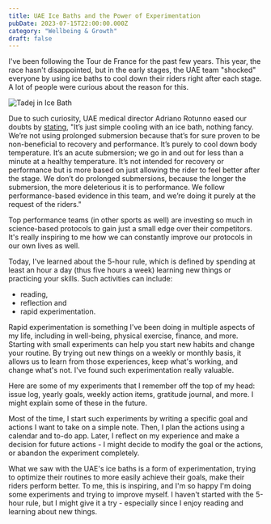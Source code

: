 ```yaml
---
title: UAE Ice Baths and the Power of Experimentation
pubDate: 2023-07-15T22:00:00.000Z
category: "Wellbeing & Growth"
draft: false
---
```


I've been following the Tour de France for the past few years. This year, the race hasn't disappointed, but in the early stages, the UAE team "shocked" everyone by using ice baths to cool down their riders right after each stage. A lot of people were curious about the reason for this.

![Tadej in Ice Bath](/media/F0IrExgWcAIFpTl.jpg "Tadej in Ice Bath")

Due to such curiosity, UAE medical director Adriano Rotunno eased our doubts by [stating](https://www.cyclingnews.com/news/its-just-cooling-nothing-fancy-tadej-pogacars-tour-de-france-ice-bath/), "It’s just simple cooling with an ice bath, nothing fancy. We’re not using prolonged submersion because that’s for sure proven to be non-beneficial to recovery and performance. It’s purely to cool down body temperature. It’s an acute submersion; we go in and out for less than a minute at a healthy temperature. It’s not intended for recovery or performance but is more based on just allowing the rider to feel better after the stage. We don’t do prolonged submersions, because the longer the submersion, the more deleterious it is to performance. We follow performance-based evidence in this team, and we’re doing it purely at the request of the riders."

Top performance teams (in other sports as well) are investing so much in science-based protocols to gain just a small edge over their competitors. It's really inspiring to me how we can constantly improve our protocols in our own lives as well.

Today, I've learned about the 5-hour rule, which is defined by spending at least an hour a day (thus five hours a week) learning new things or practicing your skills. Such activities can include:

-   reading,
-   reflection and
-   rapid experimentation.

Rapid experimentation is something I've been doing in multiple aspects of my life, including in well-being, physical exercise, finance, and more. Starting with small experiments can help you start new habits and change your routine. By trying out new things on a weekly or monthly basis, it allows us to learn from those experiences, keep what's working, and change what's not. I've found such experimentation really valuable.

Here are some of my experiments that I remember off the top of my head: issue log, yearly goals, weekly action items, gratitude journal, and more. I might explain some of these in the future.

Most of the time, I start such experiments by writing a specific goal and actions I want to take on a simple note. Then, I plan the actions using a calendar and to-do app. Later, I reflect on my experience and make a decision for future actions - I might decide to modify the goal or the actions, or abandon the experiment completely.

What we saw with the UAE's ice baths is a form of experimentation, trying to optimize their routines to more easily achieve their goals, make their riders perform better. To me, this is inspiring, and I'm so happy I'm doing some experiments and trying to improve myself. I haven't started with the 5-hour rule, but I might give it a try - especially since I enjoy reading and learning about new things.

